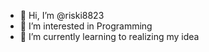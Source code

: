 - 👋 Hi, I’m @riski8823
- 👀 I’m interested in Programming
- 🌱 I’m currently learning to realizing my idea
